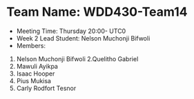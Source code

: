 # Team Name: WDD430-Team14
* Meeting Time: Thursday 20:00- UTC0
* Week 2 Lead Student: Nelson Muchonji Bifwoli
* Members:
1. Nelson Muchonji Bifwoli
2.Quelitho Gabriel
3. Mawuli Ayikpa
4. Isaac Hooper
5. Pius Mukisa
6. Carly Rodfort Tesnor
